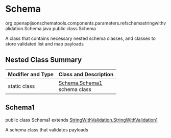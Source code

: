 # Schema
org.openapijsonschematools.components.parameters.refschemastringwithvalidation.Schema.java
public class Schema

A class that contains necessary nested schema classes, and classes to store validated list and map payloads

## Nested Class Summary
| Modifier and Type | Class and Description |
| ----------------- | ---------------------- |
| static class | [Schema.Schema1](#schema1)<br> schema class |

## Schema1
public class Schema1
extends [StringWithValidation.StringWithValidation1](../../../components/schemas/StringWithValidation.md#stringwithvalidation1)

A schema class that validates payloads
